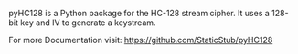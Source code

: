 pyHC128 is a Python package for the HC-128 stream cipher.
It uses a 128-bit key and IV to generate a keystream.

For more Documentation visit:
https://github.com/StaticStub/pyHC128